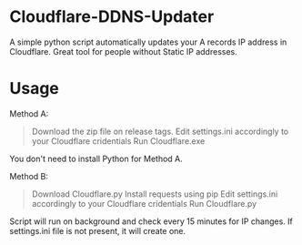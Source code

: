 # Cloudflare-DDNS-Updater
A simple python script automatically updates your A records IP address in Cloudflare. Great tool for people without Static IP addresses.


# Usage

Method A: 
>Download the zip file on release tags.
>Edit settings.ini accordingly to your Cloudflare cridentials
>Run Cloudflare.exe

You don't need to install Python for Method A.

Method B: 
>Download Cloudflare.py
>Install requests using pip
>Edit settings.ini accordingly to your Cloudflare cridentials
>Run Cloudflare.py

Script will run on background and check every 15 minutes for IP changes. If settings.ini file is not present, it will create one.
